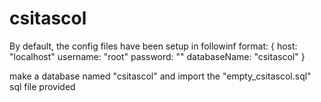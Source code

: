 # csitascol

By default, the config files have been setup in followinf format:
{
  host: "localhost"
  username: "root"
  password: ""
  databaseName: "csitascol"
 }
 
 make a database named "csitascol" and import the "empty_csitascol.sql" sql file provided
